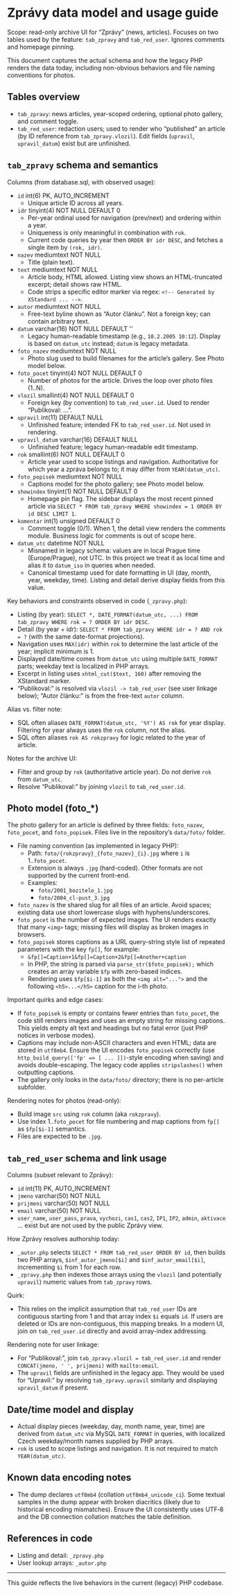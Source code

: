 # Zprávy data model and usage guide

Scope: read-only archive UI for “Zprávy” (news, articles). Focuses on two tables used by the feature: `tab_zpravy` and `tab_red_user`. Ignores comments and homepage pinning.

This document captures the actual schema and how the legacy PHP renders the data today, including non-obvious behaviors and file naming conventions for photos.

## Tables overview

- `tab_zpravy`: news articles, year-scoped ordering, optional photo gallery, and comment toggle.
- `tab_red_user`: redaction users; used to render who “published” an article (by ID reference from `tab_zpravy.vlozil`). Edit fields (`upravil`, `upravil_datum`) exist but are unfinished.


## `tab_zpravy` schema and semantics

Columns (from database.sql, with observed usage):

- `id` int(6) PK, AUTO_INCREMENT
  - Unique article ID across all years.
- `idr` tinyint(4) NOT NULL DEFAULT 0
  - Per-year ordinal used for navigation (prev/next) and ordering within a year.
  - Uniqueness is only meaningful in combination with `rok`.
  - Current code queries by year then `ORDER BY idr DESC`, and fetches a single item by `(rok, idr)`.
- `nazev` mediumtext NOT NULL
  - Title (plain text).
- `text` mediumtext NOT NULL
  - Article body, HTML allowed. Listing view shows an HTML-truncated excerpt; detail shows raw HTML.
  - Code strips a specific editor marker via regex: `<!-- Generated by XStandard ... -->`.
- `autor` mediumtext NOT NULL
  - Free-text byline shown as “Autor článku”. Not a foreign key; can contain arbitrary text.
- `datum` varchar(16) NOT NULL DEFAULT ''
  - Legacy human-readable timestamp (e.g., `10.2.2005 10:12`). Display is based on `datum_utc` instead; `datum` is legacy metadata.
- `foto_nazev` mediumtext NOT NULL
  - Photo slug used to build filenames for the article’s gallery. See Photo model below.
- `foto_pocet` tinyint(4) NOT NULL DEFAULT 0
  - Number of photos for the article. Drives the loop over photo files (1..N).
- `vlozil` smallint(4) NOT NULL DEFAULT 0
  - Foreign key (by convention) to `tab_red_user.id`. Used to render “Publikoval: …”.
- `upravil` int(11) DEFAULT NULL
  - Unfinished feature; intended FK to `tab_red_user.id`. Not used in rendering.
- `upravil_datum` varchar(16) DEFAULT NULL
  - Unfinished feature; legacy human-readable edit timestamp.
- `rok` smallint(6) NOT NULL DEFAULT 0
  - Article year used to scope listings and navigation. Authoritative for which year a zpráva belongs to; it may differ from `YEAR(datum_utc)`.
- `foto_popisek` mediumtext NOT NULL
  - Captions model for the photo gallery; see Photo model below.
- `showindex` tinyint(1) NOT NULL DEFAULT 0
  - Homepage pin flag. The sidebar displays the most recent pinned article via `SELECT * FROM tab_zpravy WHERE showindex = 1 ORDER BY id DESC LIMIT 1`.
- `komentar` int(1) unsigned DEFAULT 0
  - Comment toggle (0/1). When 1, the detail view renders the comments module. Business logic for comments is out of scope here.
- `datum_utc` datetime NOT NULL
  - Misnamed in legacy schema: values are in local Prague time (Europe/Prague), not UTC. In this project we treat it as local time and alias it to `datum_iso` in queries when needed.
  - Canonical timestamp used for date formatting in UI (day, month, year, weekday, time). Listing and detail derive display fields from this value.

Key behaviors and constraints observed in code (`_zpravy.php`):

- Listing (by year): `SELECT *, DATE_FORMAT(datum_utc, ...) FROM tab_zpravy WHERE rok = ? ORDER BY idr DESC`.
- Detail (by year + idr): `SELECT * FROM tab_zpravy WHERE idr = ? AND rok = ?` (with the same date-format projections).
- Navigation uses `MAX(idr)` within `rok` to determine the last article of the year; implicit minimum is 1.
- Displayed date/time comes from `datum_utc` using multiple `DATE_FORMAT` parts; weekday text is localized in PHP arrays.
- Excerpt in listing uses `xhtml_cut($text, 160)` after removing the XStandard marker.
- “Publikoval:” is resolved via `vlozil -> tab_red_user` (see user linkage below); “Autor článku:” is from the free-text `autor` column.

Alias vs. filter note:

- SQL often aliases `DATE_FORMAT(datum_utc, '%Y') AS rok` for year display. Filtering for year always uses the `rok` column, not the alias.
- SQL often aliases `rok AS rokzpravy` for logic related to the year of article.

Notes for the archive UI:

- Filter and group by `rok` (authoritative article year). Do not derive `rok` from `datum_utc`.
- Resolve “Publikoval:” by joining `vlozil` to `tab_red_user.id`.


## Photo model (foto_*)

The photo gallery for an article is defined by three fields: `foto_nazev`, `foto_pocet`, and `foto_popisek`. Files live in the repository’s `data/foto/` folder.

- File naming convention (as implemented in legacy PHP):
  - Path: `foto/{rokzpravy}_{foto_nazev}_{i}.jpg` where `i` is 1..`foto_pocet`.
  - Extension is always `.jpg` (hard-coded). Other formats are not supported by the current front-end.
  - Examples:
    - `foto/2001_bozitelo_1.jpg`
    - `foto/2004_cl-pust_3.jpg`
- `foto_nazev` is the shared slug for all files of an article. Avoid spaces; existing data use short lowercase slugs with hyphens/underscores.
- `foto_pocet` is the number of expected images. The UI renders exactly that many `<img>` tags; missing files will display as broken images in browsers.
- `foto_popisek` stores captions as a URL query-string style list of repeated parameters with the key `fp[]`, for example:
  - `&fp[]=Caption+1&fp[]=Caption+2&fp[]=Another+caption`
  - In PHP, the string is parsed via `parse_str($foto_popisek);` which creates an array variable `$fp` with zero-based indices.
  - Rendering uses `$fp[$i-1]` as both the `<img alt="...">` and the following `<h5>...</h5>` caption for the i-th photo.

Important quirks and edge cases:

- If `foto_popisek` is empty or contains fewer entries than `foto_pocet`, the code still renders images and uses an empty string for missing captions. This yields empty alt text and headings but no fatal error (just PHP notices in verbose modes).
- Captions may include non-ASCII characters and even HTML; data are stored in `utf8mb4`. Ensure the UI encodes `foto_popisek` correctly (use `http_build_query(['fp' => [ ... ]])`-style encoding when saving) and avoids double-escaping. The legacy code applies `stripslashes()` when outputting captions.
- The gallery only looks in the `data/foto/` directory; there is no per-article subfolder.

Rendering notes for photos (read-only):

- Build image `src` using `rok` column (aka `rokzpravy`).
- Use index 1..`foto_pocet` for file numbering and map captions from `fp[]` as `$fp[$i-1]` semantics.
- Files are expected to be `.jpg`.


## `tab_red_user` schema and link usage

Columns (subset relevant to Zprávy):

- `id` int(11) PK, AUTO_INCREMENT
- `jmeno` varchar(50) NOT NULL
- `prijmeni` varchar(50) NOT NULL
- `email` varchar(50) NOT NULL
- `user_name`, `user_pass`, `prava`, `vychozi`, `cas1`, `cas2`, `IP1`, `IP2`, `admin`, `aktivace` … exist but are not used by the public Zprávy view.

How Zprávy resolves authorship today:

- `_autor.php` selects `SELECT * FROM tab_red_user ORDER BY id`, then builds two PHP arrays, `$inf_autor_jmeno[$i]` and `$inf_autor_email[$i]`, incrementing `$i` from 1 for each row.
- `_zpravy.php` then indexes those arrays using the `vlozil` (and potentially `upravil`) numeric values from `tab_zpravy` rows.

Quirk:

- This relies on the implicit assumption that `tab_red_user` IDs are contiguous starting from 1 and that array index `$i` equals `id`. If users are deleted or IDs are non-contiguous, this mapping breaks. In a modern UI, join on `tab_red_user.id` directly and avoid array-index addressing.

Rendering note for user linkage:

- For “Publikoval:”, join `tab_zpravy.vlozil = tab_red_user.id` and render `CONCAT(jmeno, ' ', prijmeni)` with `mailto:email`.
- The `upravil` fields are unfinished in the legacy app. They would be used for “Upravil:” by resolving `tab_zpravy.upravil` similarly and displaying `upravil_datum` if present.


## Date/time model and display

- Actual display pieces (weekday, day, month name, year, time) are derived from `datum_utc` via MySQL `DATE_FORMAT` in queries, with localized Czech weekday/month names supplied by PHP arrays.
- `rok` is used to scope listings and navigation. It is not required to match `YEAR(datum_utc)`.


## Known data encoding notes

- The dump declares `utf8mb4` (collation `utf8mb4_unicode_ci`). Some textual samples in the dump appear with broken diacritics (likely due to historical encoding mismatches). Ensure the UI consistently uses UTF‑8 and the DB connection collation matches the table definition.


## References in code

- Listing and detail: `_zpravy.php`
- User lookup arrays: `_autor.php`


---

This guide reflects the live behaviors in the current (legacy) PHP codebase.
